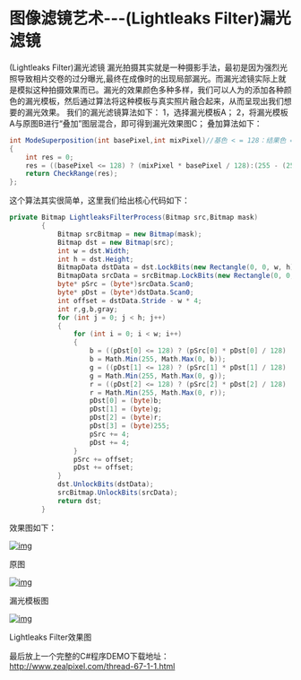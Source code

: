 # 图像滤镜艺术---(Lightleaks Filter)漏光滤镜

  (Lightleaks Filter)漏光滤镜
漏光拍摄其实就是一种摄影手法，最初是因为强烈光照导致相片交卷的过分曝光,最终在成像时的出现局部漏光。而漏光滤镜实际上就是模拟这种拍摄效果而已。漏光的效果颜色多种多样，我们可以人为的添加各种颜色的漏光模板，然后通过算法将这种模板与真实照片融合起来，从而呈现出我们想要的漏光效果。
我们的漏光滤镜算法如下：
1，选择漏光模板A；
2，将漏光模板A与原图B进行“叠加”图层混合，即可得到漏光效果图C；
叠加算法如下：

```csharp
int ModeSuperposition(int basePixel,int mixPixel)//基色 < = 128：结果色 = 混合色 * 基色 / 128；基色 > 128：结果色 = 255 - （255 - 混合色）* (255 - 基色) / 128
{
    int res = 0;
    res = ((basePixel <= 128) ? (mixPixel * basePixel / 128):(255 - (255 - mixPixel) * (255 - basePixel) / 128));
    return CheckRange(res);
};
```

这个算法其实很简单，这里我们给出核心代码如下：

```csharp
private Bitmap LightleaksFilterProcess(Bitmap src,Bitmap mask)
        {
            Bitmap srcBitmap = new Bitmap(mask);
            Bitmap dst = new Bitmap(src);
            int w = dst.Width;
            int h = dst.Height;
            BitmapData dstData = dst.LockBits(new Rectangle(0, 0, w, h), ImageLockMode.ReadWrite, PixelFormat.Format32bppArgb);
            BitmapData srcData = srcBitmap.LockBits(new Rectangle(0, 0, w, h), ImageLockMode.ReadOnly, PixelFormat.Format32bppArgb);
            byte* pSrc = (byte*)srcData.Scan0;
            byte* pDst = (byte*)dstData.Scan0;
            int offset = dstData.Stride - w * 4;
            int r,g,b,gray;
            for (int j = 0; j < h; j++)
            {
                for (int i = 0; i < w; i++)
                {
                    b = ((pDst[0] <= 128) ? (pSrc[0] * pDst[0] / 128) : (255 - (255 - pSrc[0]) * (255 - pDst[0]) / 128));
                    b = Math.Min(255, Math.Max(0, b));
                    g = ((pDst[1] <= 128) ? (pSrc[1] * pDst[1] / 128) : (255 - (255 - pSrc[1]) * (255 - pDst[1]) / 128));
                    g = Math.Min(255, Math.Max(0, g));
                    r = ((pDst[2] <= 128) ? (pSrc[2] * pDst[2] / 128) : (255 - (255 - pSrc[2]) * (255 - pDst[2]) / 128));
                    r = Math.Min(255, Math.Max(0, r));
                    pDst[0] = (byte)b;
                    pDst[1] = (byte)g;
                    pDst[2] = (byte)r;
                    pDst[3] = (byte)255;
                    pSrc += 4;
                    pDst += 4;
                }
                pSrc += offset;
                pDst += offset;
            }
            dst.UnlockBits(dstData);
            srcBitmap.UnlockBits(srcData);
            return dst;
        }
```

效果图如下：

[![img](http://www.zealpixel.com/data/attachment/portal/201507/28/104729vdvdawttzt5avsxl.jpg)](http://www.zealpixel.com/data/attachment/portal/201507/28/104729vdvdawttzt5avsxl.jpg)

原图

[![img](http://www.zealpixel.com/data/attachment/portal/201507/28/104917x6oaic6aooyoxaoa.jpg)](http://www.zealpixel.com/data/attachment/portal/201507/28/104917x6oaic6aooyoxaoa.jpg)

漏光模板图

[![img](http://www.zealpixel.com/data/attachment/portal/201507/28/104727uvvu2qyc1usumhy9.png)](http://www.zealpixel.com/data/attachment/portal/201507/28/104727uvvu2qyc1usumhy9.png)

Lightleaks Filter效果图

最后放上一个完整的C#程序DEMO下载地址：<http://www.zealpixel.com/thread-67-1-1.html>

